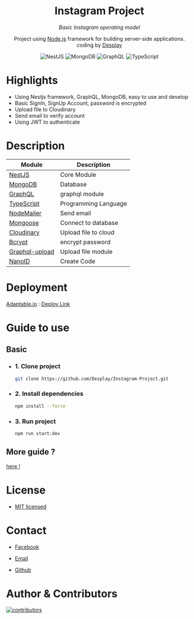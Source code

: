 <div align="center">

# Instagram Project

_Basic Instagram operating model_

<p> Project using <a href="http://nodejs.org" target="_blank">Node.js</a> framework for building server-side applications. coding by <a href="https://github.com/Desplay" targer="_blank">Desplay</a>
</p>

</div>

<div align="center">
  
 ![NestJS](https://img.shields.io/badge/nestjs-E0234E?style=for-the-badge&logo=nestjs&logoColor=white) 
 ![MongoDB](https://img.shields.io/badge/MongoDB-4EA94B?style=for-the-badge&logo=mongodb&logoColor=white) 
 ![GraphQL](https://img.shields.io/badge/GraphQl-E10098?style=for-the-badge&logo=graphql&logoColor=white) 
 ![TypeScript](https://img.shields.io/badge/TypeScript-007ACC?style=for-the-badge&logo=typescript&logoColor=white)   

 </div>

# Highlights

- Using Nestjs framework, GraphQL, MongoDB, easy to use and develop
- Basic SignIn, SignUp Account, password is encrypted
- Upload file to Cloudinary
- Send email to verify account
- Using JWT to authenticate

# Description

| Module                                                         | Description          |
| -------------------------------------------------------------- | -------------------- |
| [NestJS](https://nestjs.com/)                                  | Core Module          |
| [MongoDB](https://www.mongodb.com/)                            | Database             |
| [GraphQL](https://graphql.org/)                                | graphql module       |
| [TypeScript](https://www.typescriptlang.org/)                  | Programming Language |
| [NodeMailer](https://nodemailer.com/about/)                    | Send email           |
| [Mongoose](https://mongoosejs.com/docs/queries.html)           | Connect to database  |
| [Cloudinary](https://cloudinary.com/)                          | Upload file to cloud |
| [Bcrypt](https://www.npmjs.com/package/bcrypt)                 | encrypt password     |
| [Graphql-upload](https://www.npmjs.com/package/graphql-upload) | Upload file module   |
| [NanoID](https://www.npmjs.com/package/nanoid)                 | Create Code          |

# Deployment

[Adaptable.io](https://adaptable.io/) : [Deploy Link](https://nestjsgraphqlbasic.adaptable.app/graphql)

# Guide to use

## Basic

- ### 1. Clone project

  ```bash
  git clone https://github.com/Desplay/Instagram-Project.git
  ```

- ### 2. Install dependencies

  ```bash
  npm install --force
  ```

- ### 3. Run project

  ```bash
  npm run start:dev
  ```

## More guide ?

  [here !](https://desplays.gitbook.io/instagram-project/)

# License

- [MIT licensed](LICENSE)

# Contact

- [Facebook](https://www.facebook.com/desplay.shido)

- [Email](mailto:desplayshido@gmail.com)

- [Github](https://github.com/Desplay)

# Author & Contributors

[![contributors](https://contributors-img.web.app/image?repo=desplay/NestJS_MongoDB_GraphQL_Basic)](https://github.com/Desplay/NestJS_MongoDB_GraphQL_Basic/graphs/contributors)
